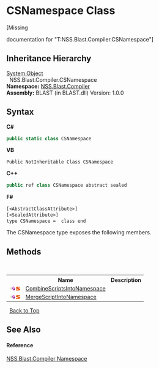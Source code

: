 # CSNamespace Class
 

\[Missing <summary> documentation for "T:NSS.Blast.Compiler.CSNamespace"\]


## Inheritance Hierarchy
<a href="https://docs.microsoft.com/dotnet/api/system.object" target="_blank" rel="noopener noreferrer">System.Object</a><br />&nbsp;&nbsp;NSS.Blast.Compiler.CSNamespace<br />
**Namespace:**&nbsp;<a href="26a25caa-f50b-92ad-f15c-dbb9db1493ae">NSS.Blast.Compiler</a><br />**Assembly:**&nbsp;BLAST (in BLAST.dll) Version: 1.0.0

## Syntax

**C#**<br />
``` C#
public static class CSNamespace
```

**VB**<br />
``` VB
Public NotInheritable Class CSNamespace
```

**C++**<br />
``` C++
public ref class CSNamespace abstract sealed
```

**F#**<br />
``` F#
[<AbstractClassAttribute>]
[<SealedAttribute>]
type CSNamespace =  class end
```

The CSNamespace type exposes the following members.


## Methods
&nbsp;<table><tr><th></th><th>Name</th><th>Description</th></tr><tr><td>![Public method](media/pubmethod.gif "Public method")![Static member](media/static.gif "Static member")</td><td><a href="dac33fa1-9f73-9b69-ad33-bf45dc9e5677">CombineScriptsIntoNamespace</a></td><td /></tr><tr><td>![Public method](media/pubmethod.gif "Public method")![Static member](media/static.gif "Static member")</td><td><a href="673fd358-12bf-42a3-5c6e-507dfb92eec7">MergeScriptIntoNamespace</a></td><td /></tr></table>&nbsp;
<a href="#csnamespace-class">Back to Top</a>

## See Also


#### Reference
<a href="26a25caa-f50b-92ad-f15c-dbb9db1493ae">NSS.Blast.Compiler Namespace</a><br />